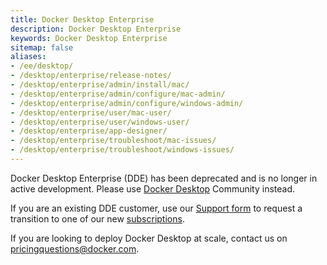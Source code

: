 ```yaml
---
title: Docker Desktop Enterprise
description: Docker Desktop Enterprise
keywords: Docker Desktop Enterprise
sitemap: false
aliases:
- /ee/desktop/
- /desktop/enterprise/release-notes/
- /desktop/enterprise/admin/install/mac/
- /desktop/enterprise/admin/configure/mac-admin/
- /desktop/enterprise/admin/configure/windows-admin/
- /desktop/enterprise/user/mac-user/
- /desktop/enterprise/user/windows-user/
- /desktop/enterprise/app-designer/
- /desktop/enterprise/troubleshoot/mac-issues/
- /desktop/enterprise/troubleshoot/windows-issues/
---
```


Docker Desktop Enterprise (DDE) has been deprecated and is no longer in active development. Please use [Docker Desktop](../_index.md) Community instead.

If you are an existing DDE customer, use our [Support form](https://hub.docker.com/support/desktop/) to request a transition to one of our new [subscriptions](https://www.docker.com/pricing).

If you are looking to deploy Docker Desktop at scale, contact us on [pricingquestions@docker.com](mailto:pricingquestions@docker.com).
